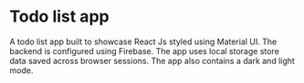 # Todo list app

A todo list app built to showcase React Js styled using Material UI. The backend is configured using Firebase. The app uses local storage store data saved across browser sessions. The app also contains a dark and light mode.
